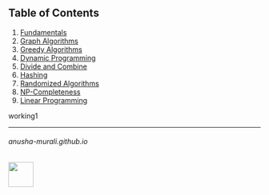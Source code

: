 
**Table of Contents**
---

1. [Fundamentals](./fundamentals.md)
2. [Graph Algorithms](./graphs.md)
3. [Greedy Algorithms](./greedy.md)
4. [Dynamic Programming](./dp.md)
5. [Divide and Combine](./dc.md)
7. [Hashing](./hashing.md)
8. [Randomized Algorithms](./randomized.md)
9. [NP-Completeness](./np.md)
10. [Linear Programming](./lp.md)


working1

* * *
###### anusha-murali.github.io

<img src="https://github.com/anusha-murali/anusha-murali.github.io/assets/111596338/639243aa-2857-4595-a65a-7852762bb002" width="50" height="50"/>
